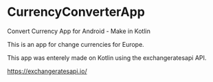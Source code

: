 # CurrencyConverterApp
Convert Currency App for Android - Make in Kotlin

This is an app for change currencies for Europe.

This app was enterely made on Kotlin using the exchangeratesapi API.

https://exchangeratesapi.io/
